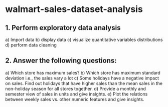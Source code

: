 # walmart-sales-dataset-analysis

## 1.	Perform exploratory data analysis 
a)	Import data 
b)	display data 
c)	visualize quantitative variables distributions 
d)	perform data cleaning

## 2.	Answer the following questions:
a)	Which store has maximum sales?
b)	Which store has maximum standard deviation i.e., the sales vary a lot
c)	Some holidays have a negative impact on sales. Find out holidays that have higher sales than the mean sales in the non-holiday season for all stores together.
d)	Provide a monthly and semester view of sales in units and give insights.
e)	Plot the relations between weekly sales vs. other numeric features and give insights.

